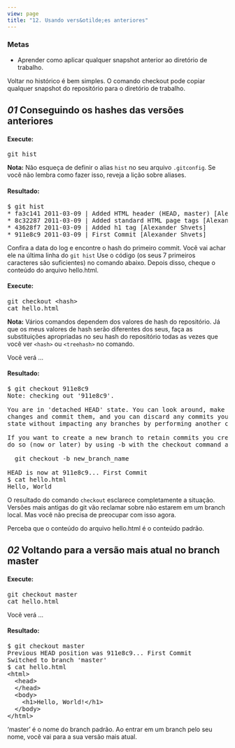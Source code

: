 ```yaml
---
view: page
title: "12. Usando vers&otilde;es anteriores"
---
```


<h3>Metas</h3>

<ul><li>Aprender como aplicar qualquer snapshot anterior ao diret&oacute;rio de trabalho.</li></ul>

<p>Voltar no hist&oacute;rico &eacute; bem simples. O comando checkout pode copiar qualquer snapshot do reposit&oacute;rio para o diret&oacute;rio de trabalho.</p>

<h2><em>01</em> Conseguindo os hashes das vers&otilde;es anteriores</h2>

<h4 class="h4-pre">Execute:</h4>

<pre class="instructions">git hist</pre>

<p class="note"><strong>Nota:</strong> N&atilde;o esque&ccedil;a de definir o alias <code>hist</code> no seu arquivo <code>.gitconfig</code>. Se voc&ecirc; n&atilde;o lembra como fazer isso, reveja a li&ccedil;&atilde;o sobre aliases.</p>

<h4 class="h4-pre">Resultado:</h4>

<pre class="sample">$ git hist
* fa3c141 2011-03-09 | Added HTML header (HEAD, master) [Alexander Shvets]
* 8c32287 2011-03-09 | Added standard HTML page tags [Alexander Shvets]
* 43628f7 2011-03-09 | Added h1 tag [Alexander Shvets]
* 911e8c9 2011-03-09 | First Commit [Alexander Shvets]</pre>

<p>Confira a data do log e encontre o hash do primeiro commit. Voc&ecirc; vai achar ele na &uacute;ltima linha do <code>git hist</code> Use o c&oacute;digo (os seus 7 primeiros caracteres s&atilde;o suficientes) no comando abaixo. Depois disso, cheque o conte&uacute;do do arquivo hello.html.</p>

<h4 class="h4-pre">Execute:</h4>

<pre class="instructions">git checkout &lt;hash&gt;
cat hello.html</pre>

<p class="note"><strong>Nota:</strong> V&aacute;rios comandos dependem dos valores de hash do reposit&oacute;rio. J&aacute; que os meus valores de hash ser&atilde;o diferentes dos seus, fa&ccedil;a as substitui&ccedil;&otilde;es apropriadas no seu hash do reposit&oacute;rio todas as vezes que voc&ecirc; ver <code>&lt;hash&gt;</code> ou <code>&lt;treehash&gt;</code> no comando.</p>

<p>Voc&ecirc; ver&aacute; &#8230;</p>

<h4 class="h4-pre">Resultado:</h4>

<pre class="sample">$ git checkout 911e8c9
Note: checking out '911e8c9'.

You are in 'detached HEAD' state. You can look around, make experimental
changes and commit them, and you can discard any commits you make in this
state without impacting any branches by performing another checkout.

If you want to create a new branch to retain commits you create, you may
do so (now or later) by using -b with the checkout command again. Example:

  git checkout -b new_branch_name

HEAD is now at 911e8c9... First Commit
$ cat hello.html
Hello, World</pre>

<p>O resultado do comando <code>checkout</code> esclarece completamente a situa&ccedil;&atilde;o. Vers&otilde;es mais antigas do git v&atilde;o reclamar sobre n&atilde;o estarem em um branch local. Mas voc&ecirc; n&atilde;o precisa de preocupar com isso agora.</p>

<p>Perceba que o conte&uacute;do do arquivo hello.html &eacute; o conte&uacute;do padr&atilde;o.</p>

<h2><em>02</em> Voltando para a vers&atilde;o mais atual no branch master</h2>

<h4 class="h4-pre">Execute:</h4>

<pre class="instructions">git checkout master
cat hello.html</pre>

<p>Voc&ecirc; ver&aacute; &#8230;</p>

<h4 class="h4-pre">Resultado:</h4>

<pre class="sample">$ git checkout master
Previous HEAD position was 911e8c9... First Commit
Switched to branch 'master'
$ cat hello.html
&lt;html&gt;
  &lt;head&gt;
  &lt;/head&gt;
  &lt;body&gt;
    &lt;h1&gt;Hello, World!&lt;/h1&gt;
  &lt;/body&gt;
&lt;/html&gt;
</pre>

<p>&#8216;master&#8217; &eacute; o nome do branch padr&atilde;o. Ao entrar em um branch pelo seu nome, voc&ecirc; vai para a sua vers&atilde;o mais atual.</p>
